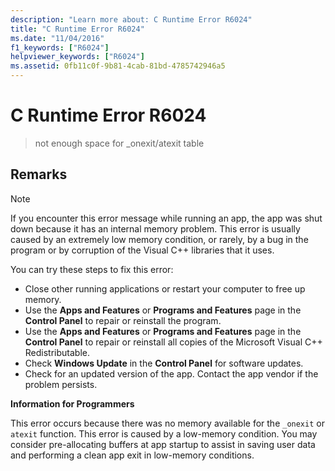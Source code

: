 ```yaml
---
description: "Learn more about: C Runtime Error R6024"
title: "C Runtime Error R6024"
ms.date: "11/04/2016"
f1_keywords: ["R6024"]
helpviewer_keywords: ["R6024"]
ms.assetid: 0fb11c0f-9b81-4cab-81bd-4785742946a5
---
```

# C Runtime Error R6024

> not enough space for _onexit/atexit table

## Remarks

> [!NOTE]
> If you encounter this error message while running an app, the app was shut down because it has an internal memory problem. This error is usually caused by an extremely low memory condition, or rarely, by a bug in the program or by corruption of the Visual C++ libraries that it uses.
>
> You can try these steps to fix this error:
>
> - Close other running applications or restart your computer to free up memory.
> - Use the **Apps and Features** or **Programs and Features** page in the **Control Panel** to repair or reinstall the program.
> - Use the **Apps and Features** or **Programs and Features** page in the **Control Panel** to repair or reinstall all copies of the Microsoft Visual C++ Redistributable.
> - Check **Windows Update** in the **Control Panel** for software updates.
> - Check for an updated version of the app. Contact the app vendor if the problem persists.

**Information for Programmers**

This error occurs because there was no memory available for the `_onexit` or `atexit` function. This error is caused by a low-memory condition. You may consider pre-allocating buffers at app startup to assist in saving user data and performing a clean app exit in low-memory conditions.
